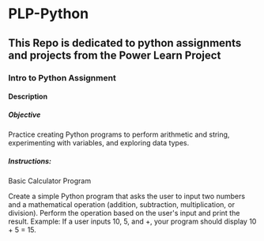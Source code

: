 # PLP-Python
## This Repo is dedicated to python assignments and projects from the Power Learn Project 

### Intro to Python Assignment
#### Description
##### Objective

Practice creating Python programs to perform arithmetic and string, experimenting with variables, and exploring data types.


##### Instructions:

Basic Calculator Program

Create a simple Python program that asks the user to input two numbers and a mathematical operation (addition, subtraction, multiplication, or division).
Perform the operation based on the user's input and print the result.
Example: If a user inputs 10, 5, and +, your program should display 10 + 5 = 15.

